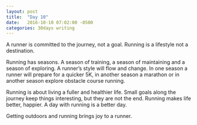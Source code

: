 ```yaml
---
layout: post
title:  "Day 10"
date:   2016-10-10 07:02:00 -0500
categories: 30days writing
---
```

A runner is committed to the journey, not a goal. Running is a lifestyle not a destination. 

Running has seasons. A season of training, a season of maintaining and a season of exploring. A runner’s style will flow and change. In one season a runner will prepare for a quicker 5K, in another season a marathon or in another season explore obstacle course running. 

Running is about living a fuller and healthier life. Small goals along the journey keep things interesting, but they are not the end. Running makes life better, happier. A day with running is a better day.

Getting outdoors and running brings joy to a runner.